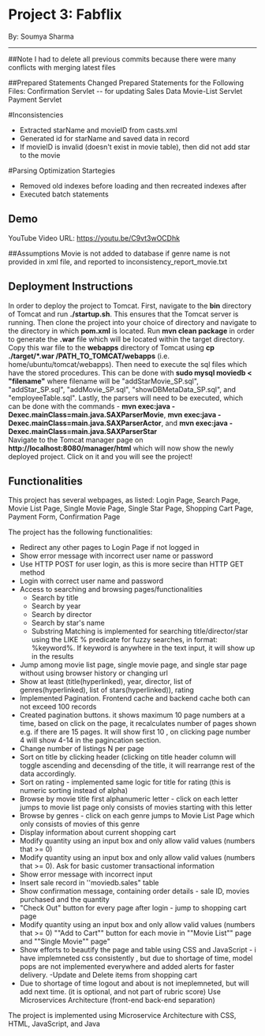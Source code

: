 # Project 3: Fabflix
By: Soumya Sharma
___

##Note
I had to delete all previous commits because there were many conflicts with merging latest files

##Prepared Statements
Changed Prepared Statements for the Following Files:
Confirmation Servlet -- for updating Sales Data
Movie-List Servlet
Payment Servlet

#Inconsistencies
- Extracted starName and movieID from casts.xml
- Generated id for starName and saved data in record
- If movieID is invalid (doesn't exist in movie table), then did not add star to the movie


#Parsing Optimization Startegies
- Removed old indexes before loading and then recreated indexes after
- Executed batch statements 

## Demo 
YouTube Video URL: https://youtu.be/C9vt3wOCDhk

##Assumptions
Movie is not added to database if genre name is not provided in xml file, and reported to inconsistency_report_movie.txt

## Deployment Instructions
In order to deploy the project to Tomcat. 
First, navigate to the **bin** directory of Tomcat and run **./startup.sh**. 
This ensures that the Tomcat server is running. 
Then clone the project into your choice of directory and navigate to the directory in which **pom.xml** is located. 
Run **mvn clean package** in order to generate the **.war** file which will be located within the target directory. 
Copy this war file to the **webapps** directory of Tomcat using **cp ./target/*.war /PATH_TO_TOMCAT/webapps** (i.e. home/ubuntu/tomcat/webapps).
Then need to execute the sql files which have the stored procedures. This can be done with **sudo mysql moviedb < "filename"** where filename
will be "addStarMovie_SP.sql", "addStar_SP.sql", "addMovie_SP.sql", "showDBMetaData_SP.sql", and "employeeTable.sql".
Lastly, the parsers will need to be executed, which can be done with the commands -
**mvn exec:java -Dexec.mainClass=main.java.SAXParserMovie**, **mvn exec:java -Dexec.mainClass=main.java.SAXParserActor**,
and **mvn exec:java -Dexec.mainClass=main.java.SAXParserStar**  
Navigate to the Tomcat manager page on **http://localhost:8080/manager/html** which will now show the newly deployed project. 
Click on it and you will see the project! 

## Functionalities
This project has several webpages, as listed: Login Page, Search Page, Movie List Page, Single Movie Page, Single Star Page, Shopping Cart Page, Payment Form, Confirmation Page 

The project has the following functionalities:
- Redirect any other pages to Login Page if not logged in
- Show error message with incorrect user name or password
- Use HTTP POST for user login, as this is more secire than HTTP GET method
- Login with correct user name and password
- Access to searching and browsing pages/functionalities
    - Search by title
    - Search by year
    - Search by director
    - Search by star's name
    - Substring Matching is implemented for searching title/director/star using the LIKE % predicate for fuzzy searches, in format: %keyword%. If keyword is anywhere in the text input, it will show up in the results
- Jump among movie list page, single movie page, and single star page without using browser history or changing url
- Show at least (title(hyperlinked), year, director, list of genres(hyperlinked), list of stars(hyperlinked)), rating
- Implemented Pagination. Frontend cache and backend cache both can not exceed 100 records 
- Created pagination buttons. it shows maximum 10 page numbers at a time, based on click on the page, it recalculates number of pages shown e.g. if there are 15 pages. It will show first 10 , on clicking page number 4 will show 4-14 in the pagincation section.
- Change number of listings N per page
- Sort on title by clicking header (clicking on title header column will toggle ascending and decensding of the title, it will rearrange rest of the data accordingly.
- Sort on rating - implemented same logic for title for rating (this is numeric sorting instead of alpha)
- Browse by movie title first alphanumeric letter - click on each letter jumps to movie list page only consists of movies starting with this letter
- Browse by genres - click on each genre jumps to Movie List Page which only consists of movies of this genre
- Display information about current shopping cart
 - Modify quantity using an input box and only allow valid values (numbers that >= 0)
- Modify quantity using an input box and only allow valid values (numbers that >= 0). Ask for basic customer transactional information
- Show error message with incorrect input
- Insert sale record in ''moviedb.sales" table
- Show confirmation message, containing order details - sale ID, movies purchased and the quantity
 - "Check Out" button for every page after login - jump to shopping cart page
 - Modify quantity using an input box and only allow valid values (numbers that >= 0) 
""Add to Cart"" button for each movie in ""Movie List"" page and ""Single Movie"" page"
- Show efforts to beautify the page and table using CSS and JavaScript - i have implemneted css consistently , but due to shortage of time, model pops are not implemented everywhere and added alerts for faster delivery. 
-Update and Delete items from shopping cart
- Due to shortage of time logout and about is not imeplemneted, but will add next time. (it is optional, and not part of rubric score)
Use Microservices Architecture (front-end back-end separation)

The project is implemented using Microservice Architecture with CSS, HTML, JavaScript, and Java
